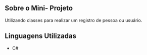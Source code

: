 
## Sobre o Mini- Projeto

Utilizando classes para realizar um registro de pessoa ou usuário.

## Linguagens Utilizadas

- C#